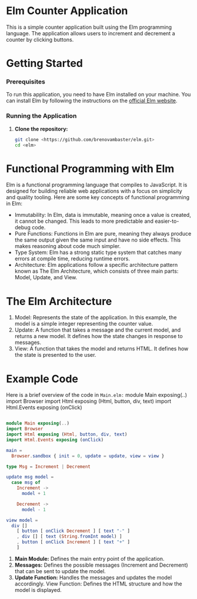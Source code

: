 # Elm Counter Application

This is a simple counter application built using the Elm programming language. The application allows users to increment and decrement a counter by clicking buttons.

# Getting Started

### Prerequisites

To run this application, you need to have Elm installed on your machine. You can install Elm by following the instructions on the [official Elm website](https://guide.elm-lang.org/install/elm.html).

### Running the Application

1. **Clone the repository:**
   ```sh
   git clone <https://github.com/brenovambaster/elm.git>
   cd <elm>

# Functional Programming with Elm
Elm is a functional programming language that compiles to JavaScript. It is designed for building reliable web applications with a focus on simplicity and quality tooling. Here are some key concepts of functional programming in Elm:

* Immutability: In Elm, data is immutable, meaning once a value is created, it cannot be changed. This leads to more predictable and easier-to-debug code.
* Pure Functions: Functions in Elm are pure, meaning they always produce the same output given the same input and have no side effects. This makes reasoning about code much simpler.
* Type System: Elm has a strong static type system that catches many errors at compile time, reducing runtime errors.
* Architecture: Elm applications follow a specific architecture pattern known as The Elm Architecture, which consists of three main parts: Model, Update, and View.

# The Elm Architecture
1. Model: Represents the state of the application. In this example, the model is a simple integer representing the counter value.
2. Update: A function that takes a message and the current model, and returns a new model. It defines how the state changes in response to messages.
3. View: A function that takes the model and returns HTML. It defines how the state is presented to the user.

# Example Code
Here is a brief overview of the code in `Main.elm:`
module Main exposing(..)
import Browser
import Html exposing (Html, button, div, text)
import Html.Events exposing (onClick)

```elm

module Main exposing(..)
import Browser
import Html exposing (Html, button, div, text)
import Html.Events exposing (onClick)

main =
  Browser.sandbox { init = 0, update = update, view = view }

type Msg = Increment | Decrement

update msg model =
  case msg of
    Increment ->
      model + 1

    Decrement ->
      model - 1

view model =
  div []
    [ button [ onClick Decrement ] [ text "-" ]
    , div [] [ text (String.fromInt model) ]
    , button [ onClick Increment ] [ text "+" ]
    ]

```

1. **Main Module:** Defines the main entry point of the application.
2. **Messages:** Defines the possible messages (Increment and Decrement) that can be sent to update the model.
3. **Update Function:** Handles the messages and updates the model accordingly.
View Function: Defines the HTML structure and how the model is displayed.
